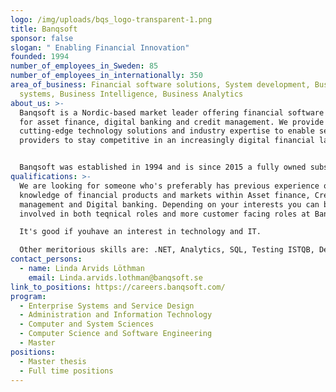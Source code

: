 ```yaml
---
logo: /img/uploads/bqs_logo-transparent-1.png
title: Banqsoft
sponsor: false
slogan: " Enabling Financial Innovation"
founded: 1994
number_of_employees_in_Sweden: 85
number_of_employees_in_internationally: 350
area_of_business: Financial software solutions, System development, Business
  systems, Business Intelligence, Business Analytics
about_us: >-
  Banqsoft is a Nordic-based market leader offering financial software solutions
  for asset finance, digital banking and credit management. We provide
  cutting-edge technology solutions and industry expertise to enable service
  providers to stay competitive in an increasingly digital financial landscape.


  Banqsoft was established in 1994 and is since 2015 a fully owned subsidiary of the Danish IT group KMD, an NEC company. KMD is a leading supplier of IT services to Denmark's public sector, as well as the private sector in Denmark, Sweden and Norway, while NEC is a global Japanese technology group.
qualifications: >-
  We are looking for someone who's preferably has previous experience or
  knowledge of financial products and markets within Asset finance, Credit
  management and Digital banking. Depending on your interests you can be
  involved in both teqnical roles and more customer facing roles at Banqsoft

  It's good if youhave an interest in technology and IT.

  Other meritorious skills are: .NET, Analytics, SQL, Testing ISTQB, DevOps, Frontend, Project management, B2B sales.
contact_persons:
  - name: Linda Arvids Löthman
    email: Linda.arvids.lothman@banqsoft.se
link_to_positions: https://careers.banqsoft.com/
program:
  - Enterprise Systems and Service Design
  - Administration and Information Technology
  - Computer and System Sciences
  - Computer Science and Software Engineering
  - Master
positions:
  - Master thesis
  - Full time positions
---
```

